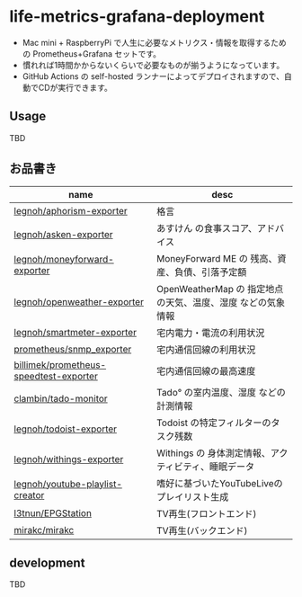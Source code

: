 # life-metrics-grafana-deployment

- Mac mini + RaspberryPi で人生に必要なメトリクス・情報を取得するための Prometheus+Grafana セットです。
- 慣れれば1時間かからないくらいで必要なものが揃うようになっています。
- GitHub Actions の self-hosted ランナーによってデプロイされますので、自動でCDが実行できます。

Usage
----

TBD

お品書き
----

|name|desc|
|---|---|
| [legnoh/aphorism-exporter](https://github.com/legnoh/aphorism-exporter) | 格言 |
| [legnoh/asken-exporter](https://github.com/legnoh/asken-exporter) | あすけん の食事スコア、アドバイス |
| [legnoh/moneyforward-exporter](https://github.com/legnoh/moneyforward-exporter) | MoneyForward ME の 残高、資産、負債、引落予定額 |
| [legnoh/openweather-exporter](https://github.com/legnoh/openweather-exporter) | OpenWeatherMap の 指定地点の天気、温度、湿度 などの気象情報 |
| [legnoh/smartmeter-exporter](https://github.com/legnoh/smartmeter-exporter) | 宅内電力・電流の利用状況 |
| [prometheus/snmp_exporter](https://github.com/prometheus/snmp_exporter) | 宅内通信回線の利用状況 |
| [billimek/prometheus-speedtest-exporter](https://github.com/billimek/prometheus-speedtest-exporter) | 宅内通信回線の最高速度 |
| [clambin/tado-monitor](https://github.com/clambin/tado-exporter) | Tado° の室内温度、湿度 などの計測情報 |
| [legnoh/todoist-exporter](https://github.com/legnoh/todoist-exporter) | Todoist の特定フィルターのタスク残数 |
| [legnoh/withings-exporter](https://github.com/legnoh/withings-exporter) | Withings の 身体測定情報、アクティビティ、睡眠データ |
| [legnoh/youtube-playlist-creator](https://github.com/legnoh/youtube-playlist-creator) | 嗜好に基づいたYouTubeLiveのプレイリスト生成 |
| [l3tnun/EPGStation](https://github.com/l3tnun/EPGStation) | TV再生(フロントエンド) |
| [mirakc/mirakc](https://github.com/mirakc/mirakc) | TV再生(バックエンド) |

development
----

TBD
